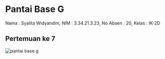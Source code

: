 # Pantai Base G
Nama : Syalita Widyandini,
NIM : 3.34.21.3.23,
No Absen : 20,
Kelas : IK-2D
## Pertemuan ke 7
![pantai base g](https://user-images.githubusercontent.com/117131647/199218338-2fb042f1-b38c-42b4-8097-40d0bb956421.png)
